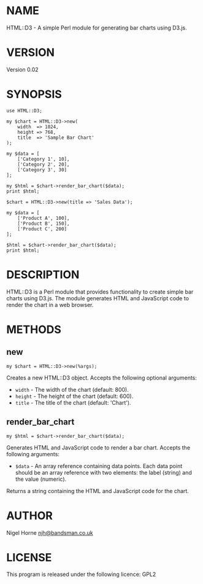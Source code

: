 # NAME

HTML::D3 - A simple Perl module for generating bar charts using D3.js.

# VERSION

Version 0.02

# SYNOPSIS

    use HTML::D3;

    my $chart = HTML::D3->new(
        width  => 1024,
        height => 768,
        title  => 'Sample Bar Chart'
    );

    my $data = [
        ['Category 1', 10],
        ['Category 2', 20],
        ['Category 3', 30]
    ];

    my $html = $chart->render_bar_chart($data);
    print $html;

    $chart = HTML::D3->new(title => 'Sales Data');

    my $data = [
        ['Product A', 100],
        ['Product B', 150],
        ['Product C', 200]
    ];

    $html = $chart->render_bar_chart($data);
    print $html;

# DESCRIPTION

HTML::D3 is a Perl module that provides functionality to create simple bar charts
using D3.js. The module generates HTML and JavaScript code to render the chart in a web browser.

# METHODS

## new

    my $chart = HTML::D3->new(%args);

Creates a new HTML::D3 object. Accepts the following optional arguments:

- `width` - The width of the chart (default: 800).
- `height` - The height of the chart (default: 600).
- `title` - The title of the chart (default: 'Chart').

## render\_bar\_chart

    my $html = $chart->render_bar_chart($data);

Generates HTML and JavaScript code to render a bar chart. Accepts the following arguments:

- `$data` - An array reference containing data points. Each data point should
be an array reference with two elements: the label (string) and the value (numeric).

Returns a string containing the HTML and JavaScript code for the chart.

# AUTHOR

Nigel Horne <njh@bandsman.co.uk>

# LICENSE

This program is released under the following licence: GPL2
